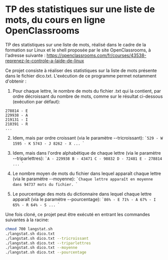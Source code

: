 # TP des statistiques sur une liste de mots, du cours en ligne OpenClassrooms

TP des statistiques sur une liste de mots, réalisé dans le cadre de la formation
sur Linux et le shell proposée par le site OpenClassrooms, à l'adresse suivante :
https://openclassrooms.com/fr/courses/43538-reprenez-le-controle-a-laide-de-linux

Ce projet consiste à réaliser des statistiques sur la liste de mots présente dans
le fichier dico.txt. L'exécution de ce programme permet notamment d'obtenir :
1. Pour chaque lettre, le nombre de mots du fichier .txt qui la contient, par ordre
décroissant du nombre de mots, comme sur le résultat ci-dessous (exécution par défaut):
```
278814 - E
229938 - A
219131 - I
210391 - R
...
```

2. Idem, mais par ordre croissant (via le paramètre --tricroissant):
``̀
529 - W
1595 - K
5743 - J
8262 - X
...
``̀

2. Idem, mais dans l'ordre alphabétique de chaque lettre (via le paramètre --triparlettres):
``̀
A - 229938
B - 43471
C - 98832
D - 72481
E - 278814
...
``̀

3. Le nombre moyen de mots du fichier dans lequel apparaît chaque lettre (via le paramètre --moyenne):
``̀
Chaque lettre apparaît en moyenne dans 94737 mots du fichier.
``̀

4. Le pourcentage des mots du dictionnaire dans lequel chaque lettre apparaît (via le paramètre --pourcentage):
``̀
86% - E
71% - A
67% - I
65% - R
64% - S
...
``̀

Une fois cloné, ce projet peut être exécuté en entrant les commandes suivantes à la racine:
```bash
chmod 700 langstat.sh
./langstat.sh dico.txt
./langstat.sh dico.txt --tricroissant
./langstat.sh dico.txt --triparlettres
./langstat.sh dico.txt --moyenne
./langstat.sh dico.txt --pourcentage
```
